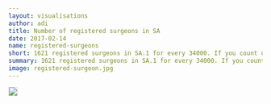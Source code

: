 ```yaml
---
layout: visualisations
author: adi
title: Number of registered surgeons in SA
date: 2017-02-14
name: registered-surgeons
short: 1621 registered surgeons in SA.1 for every 34000. If you count only those working in the pub sector, I'm sure the fig shoots up dramatically.
summary: 1621 registered surgeons in SA.1 for every 34000. If you count only those working in the pub sector, I'm sure the fig shoots up dramatically.
image: registered-surgeon.jpg
---
```


<img style="margin-bottom: 15px; border: 1px solid #ddd;" src="{{ site.baseurl }}/img/visualisation/registered-surgeon.jpg"/>
